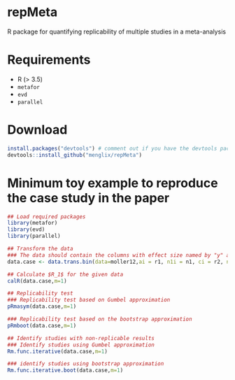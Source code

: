 # repMeta
R package for quantifying replicability of multiple studies in a meta-analysis

# Requirements

- R (> 3.5)
- `metafor`
- `evd`
- `parallel`

# Download
```R
install.packages("devtools") # comment out if you have the devtools package
devtools::install_github("menglix/repMeta")
```

# Minimum toy example to reproduce the case study in the paper

```R
## Load required packages
library(metafor) 
library(evd)
library(parallel)

## Transform the data
### The data should contain the columns with effect size named by "y" and within-study variance named by "s2" 
data.case <- data.trans.bin(data=moller12,ai = r1, n1i = n1, ci = r2, n2i = n2,measure="OR")

## Calculate $R_1$ for the given data
calR(data.case,m=1)

## Replicability test
### Replicability test based on Gumbel approximation
pRmasym(data.case,m=1)

### Replicability test based on the bootstrap approximation
pRmboot(data.case,m=1)

## Identify studies with non-replicable results
### Identify studies using Gumbel approximation
Rm.func.iterative(data.case,m=1)

### identify studies using bootstrap approximation
Rm.func.iterative.boot(data.case,m=1)

```
